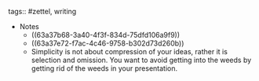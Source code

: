 tags:: #zettel, writing

- Notes
	- ((63a37b68-3a40-4f3f-834d-75dfd106a9f9))
	- ((63a37e72-f7ac-4c46-9758-b302d73d260b))
	- Simplicity is not about compression of your ideas, rather it is selection and omission. You want to avoid getting into the weeds by getting rid of the weeds in your presentation.